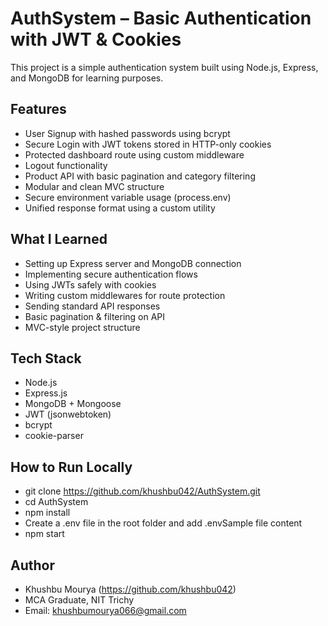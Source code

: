 # AuthSystem – Basic Authentication with JWT & Cookies
This project is a simple authentication system built using Node.js, Express, and MongoDB for learning purposes.

## Features
- User Signup with hashed passwords using bcrypt
- Secure Login with JWT tokens stored in HTTP-only cookies
- Protected dashboard route using custom middleware
- Logout functionality
- Product API with basic pagination and category filtering
- Modular and clean MVC structure
- Secure environment variable usage (process.env)
- Unified response format using a custom utility

## What I Learned
- Setting up Express server and MongoDB connection
- Implementing secure authentication flows
- Using JWTs safely with cookies
- Writing custom middlewares for route protection
- Sending standard API responses
- Basic pagination & filtering on API
- MVC-style project structure

## Tech Stack
- Node.js
- Express.js
- MongoDB + Mongoose
- JWT (jsonwebtoken)
- bcrypt
- cookie-parser
  
## How to Run Locally
- git clone https://github.com/khushbu042/AuthSystem.git
- cd AuthSystem
- npm install
- Create a .env file in the root folder and add .envSample file content
- npm start

## Author
- Khushbu Mourya (https://github.com/khushbu042)
- MCA Graduate, NIT Trichy
- Email: khushbumourya066@gmail.com
